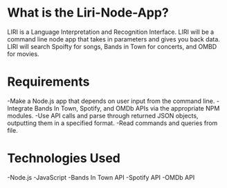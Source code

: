 # What is the Liri-Node-App?

LIRI is a Language Interpretation and Recognition Interface. LIRI will be a command line node app that takes in parameters and gives you back data.
LIRI will search Spoifty for songs, Bands in Town for concerts, and OMBD for movies. 

# Requirements

-Make a Node.js app that depends on user input from the command line.
-Integrate Bands In Town, Spotify, and OMDb APIs via the appropriate NPM modules.
-Use API calls and parse through returned JSON objects, outputting them in a specified format.
-Read commands and queries from file.

# Technologies Used

-Node.js
-JavaScript
-Bands In Town API 
-Spotify API
-OMDb API